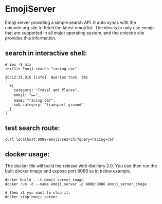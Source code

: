 # EmojiServer

Emoji server providing a simple search API. It auto syncs with the unicode.org site to fetch the latest emoji list.
The idea is to only use emojis that are supported in all major operating system, and the unicode site provides this information.

## search in interactive shell:

```
# iex -S mix
iex(1)> Emoji.search "racing car"

20:12:31.816 [info]  Queries took: 3ms
[
  %{
    category: "Travel and Places",
    emoji: "🏎",
    name: "racing car",
    sub_category: "transport ground"
  }
]
```

## test search route:

```
curl localhost:8088/emoji/search/?query=racing+car
```

## docker usage:
The docker file will build the release with distillery 2.0.
You can then run the built docker image and expose port 8088 as in below example.

```
docker build . -t emoji_server_image
docker run -d --name emoji_server -p 8088:8088 emoji_server_image

# then if you want to stop it: 
docker stop emoji_server
```